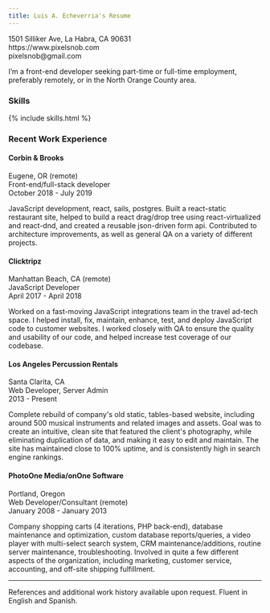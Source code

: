 ```yaml
---
title: Luis A. Echeverria's Resume
---
```


<div class="print">
1501 Silliker Ave, La Habra, CA 90631<br/>
https://www.pixelsnob.com<br/>
pixelsnob@gmail.com<br/>
</div>

I’m a front-end developer seeking part-time or full-time employment, preferably remotely, or in the North Orange County area.

### Skills

{% include skills.html %}

### Recent Work Experience

#### Corbin & Brooks
Eugene, OR (remote)  
Front-end/full-stack developer  
October 2018 - July 2019  

JavaScript development, react, sails, postgres. Built a react-static restaurant site, helped to build a react drag/drop tree using react-virtualized and react-dnd, and created a reusable json-driven form api. Contributed to architecture improvements, as well as general QA on a variety of different projects.

#### Clicktripz
Manhattan Beach, CA (remote)  
JavaScript Developer  
April 2017 - April 2018  

Worked on a fast-moving JavaScript integrations team in the travel ad-tech
space. I helped install, fix, maintain, enhance, test, and deploy JavaScript
code to customer websites. I worked closely with QA to ensure the quality
and usability of our code, and helped increase test coverage of our
codebase.

#### Los Angeles Percussion Rentals
Santa Clarita, CA  
Web Developer, Server Admin  
2013 - Present  

Complete rebuild of company's old static, tables-based website, including
around 500 musical instruments and related images and assets. Goal was to
create an intuitive, clean site that featured the client's photography, while
eliminating duplication of data, and making it easy to edit and maintain.
The site has maintained close to 100% uptime, and is consistently high in
search engine rankings.

#### PhotoOne Media/onOne Software
Portland, Oregon  
Web Developer/Consultant (remote)  
January 2008 - January 2013  

Company shopping carts (4 iterations, PHP back-end), database
maintenance and optimization, custom database reports/queries, a video
player with multi-select search system, CRM maintenance/additions, routine
server maintenance, troubleshooting. Involved in quite a few different
aspects of the organization, including marketing, customer service,
accounting, and off-site shipping fulfillment.

-----

References and additional work history available upon request. Fluent in
English and Spanish.

